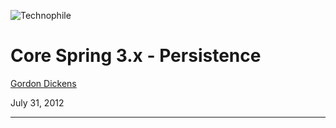 ![Technophile](images/technophile.png)

Core Spring 3.x - Persistence
======================================

[Gordon Dickens](mailto:gordon@gordondickens.com)

July 31, 2012

-----

